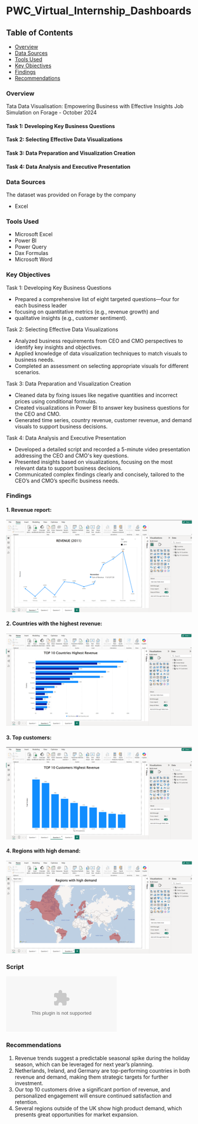 # PWC_Virtual_Internship_Dashboards
## Table of Contents
- [Overview](#overview)
- [Data Sources](#data-sources)
- [Tools Used](#tools-used)
- [Key Objectives](#key-objectives)
- [Findings](#findings)
- [Recommendations](#recommendations)

### Overview
Tata Data Visualisation: Empowering Business with Effective Insights Job
Simulation on Forage - October 2024
#### Task 1: Developing Key Business Questions 
#### Task 2: Selecting Effective Data Visualizations
#### Task 3: Data Preparation and Visualization Creation
#### Task 4: Data Analysis and Executive Presentation

  
### Data Sources
The dataset was provided on Forage by the company
- Excel

### Tools Used
- Microsoft Excel
- Power BI
- Power Query
- Dax Formulas
- Microsoft Word

### Key Objectives
Task 1: Developing Key Business Questions
   - Prepared a comprehensive list of eight targeted questions—four for each business leader
   - focusing on quantitative metrics (e.g., revenue growth) and
   - qualitative insights (e.g., customer sentiment).
     
Task 2: Selecting Effective Data Visualizations
   - Analyzed business requirements from CEO and CMO perspectives to identify key insights and objectives.
   - Applied knowledge of data visualization techniques to match visuals to business needs.
   - Completed an assessment on selecting appropriate visuals for different scenarios.

Task 3: Data Preparation and Visualization Creation
   - Cleaned data by fixing issues like negative quantities and incorrect prices using conditional formulas.
   - Created visualizations in Power BI to answer key business questions for the CEO and CMO.
   - Generated time series, country revenue, customer revenue, and demand visuals to support business decisions.

Task 4: Data Analysis and Executive Presentation
   - Developed a detailed script and recorded a 5-minute video presentation addressing the CEO and CMO's key questions.
   - Presented insights based on visualizations, focusing on the most relevant data to support business decisions.
   - Communicated complex findings clearly and concisely, tailored to the CEO’s and CMO’s specific business needs.
     
   
### Findings
#### 1. Revenue report:
   ![Revenue](https://github.com/JaishreeRM0201/Tata_Virtual_Internship_Dashboards/blob/main/Revenue(2011).png)

#### 2. Countries with the highest revenue:
   ![Highest Revenue](https://github.com/JaishreeRM0201/Tata_Virtual_Internship_Dashboards/blob/main/Highest%20Revenue.png)

#### 3. Top customers:
   ![Customers](https://github.com/JaishreeRM0201/Tata_Virtual_Internship_Dashboards/blob/main/Top%2010%20Customers.png)

#### 4. Regions with high demand:
   ![Revenue](https://github.com/JaishreeRM0201/Tata_Virtual_Internship_Dashboards/blob/main/High%20Demand.png)

  
### Script
![Script](https://github.com/JaishreeRM0201/Tata_Virtual_Internship_Dashboards/blob/main/Script.docx)

### Recommendations
1.	Revenue trends suggest a predictable seasonal spike during the holiday season, which can be leveraged for next year’s planning.
2.	Netherlands, Ireland, and Germany  are top-performing countries in both revenue and demand, making them strategic targets for further investment.
3.	Our top 10 customers drive a significant portion of revenue, and personalized engagement will ensure continued satisfaction and retention.
4.	Several regions outside of the UK show high product demand, which presents great opportunities for market expansion.


